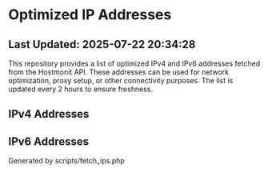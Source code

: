 # Optimized IP Addresses

## Last Updated: 2025-07-22 20:34:28

This repository provides a list of optimized IPv4 and IPv6 addresses fetched from the Hostmonit API. These addresses can be used for network optimization, proxy setup, or other connectivity purposes. The list is updated every 2 hours to ensure freshness.

<script>
function copyToClipboard(text) {
    navigator.clipboard.writeText(text).then(() => {
        alert('Copied to clipboard: ' + text);
    });
}
</script>
## IPv4 Addresses

## IPv6 Addresses


Generated by scripts/fetch_ips.php